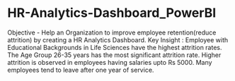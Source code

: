 # HR-Analytics-Dashboard_PowerBI
Objective - Help an Organization to  improve employee retention(reduce attrition) by creating a HR  Analytics Dashboard.
Key Insight : Employee with Educational Backgrounds in Life Sciences have the highest attrition rates.
              The Age Group 26-35 years has the most significant attrition rate.
              Higher attrition is observed in employees having salaries upto Rs 5000.
              Many employees tend to leave after one year of service.
